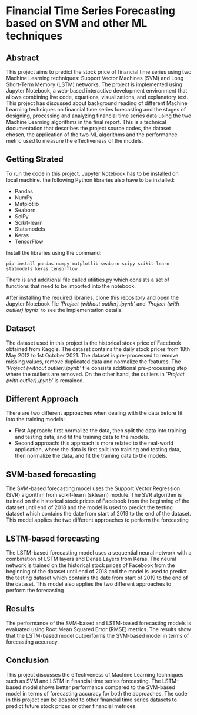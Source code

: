 # Financial Time Series Forecasting based on SVM and other ML techniques

## Abstract

This project aims to predict the stock price of financial time series using two Machine Learning techniques: Support Vector Machines (SVM) and Long Short-Term Memory (LSTM) networks. The project is implemented using Jupyter Notebook, a web-based interactive development environment that allows combining live code, equations, visualizations, and explanatory text. This project has discussed about background reading of different Machine Learning techniques on financial time series forecasting and the stages of designing, processing and analyzing financial time series data using the two Machine Learning algorithms in the final report. This is a technical documentation that describes the project source codes, the dataset chosen, the application of the two ML algorithms and the performance metric used to measure the effectiveness of the models.

## Getting Strated

To run the code in this project, Jupyter Notebook has to be installed on local machine. the following Python libraries also have to be installed:

* Pandas
* NumPy
* Matplotlib
* Seaborn
* SciPy
* Scikit-learn
* Statsmodels
* Keras
* TensorFlow

Install the libraries using the command:

    pip install pandas numpy matplotlib seaborn scipy scikit-learn statmodels keras tensorflow
    
There is and additional file called utilities.py which consists a set of functions that need to be imported into the notebook.

After installing the required libraries, clone this repository and open the Jupyter Notebook file *'Project (without outlier).ipynb'* and *'Project (with outlier).ipynb'* to see the implementation details.

## Dataset

The dataset used in this project is the historical stock price of Facebook obtained from Kaggle. The dataset contains the daily stock prices from 18th May 2012 to 1st October 2021. The dataset is pre-processed to remove missing values, remove duplicated data and normalize the features. The *'Project (without outlier).ipynb'* file consists additional pre-processing step where the outliers are removed. On the other hand, the outliers in *'Project (with outlier).ipynb'* is remained.

## Different Approach

There are two different approaches when dealing with the data before fit into the training models: 

* First Approach: first normalize the data, then split the data into training and testing data, and fit the training data to the models.
* Second approach: this approach is more related to the real-world application, where the data is first split into training and testing data, then normalize the data, and fit the training data to the models.

## SVM-based forecasting

The SVM-based forecasting model uses the Support Vector Regression (SVR) algorithm from scikit-learn (sklearn) module. The SVR algorithm is trained on the historical stock prices of Facebook from the beginning of the dataset until end of 2018 and the model is used to predict the testing dataset which contains the date from start of 2019 to the end of the dataset. This model applies the two different approaches to perform the forecasting

## LSTM-based forecasting

The LSTM-based forecasting model uses a sequential neural network with a combination of LSTM layers and Dense Layers from Keras. The neural network is trained on the historical stock prices of Facebook from the beginning of the dataset until end of 2018 and the model is used to predict the testing dataset which contains the date from start of 2019 to the end of the dataset. This model also applies the two different approaches to perform the forecasting

## Results

The performance of the SVM-based and LSTM-based forecasting models is evaluated using Root Mean Squared Error (RMSE) metrics. The results show that the LSTM-based model outperforms the SVM-based model in terms of forecasting accuracy.

## Conclusion

This project discusses the effectiveness of Machine Learning techniques such as SVM and LSTM in financial time series forecasting. The LSTM-based model shows better performance compared to the SVM-based model in terms of forecasting accuracy for both the approaches. The code in this project can be adapted to other financial time series datasets to predict future stock prices or other financial metrices.
